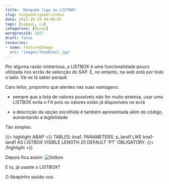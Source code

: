 ```yaml
---
title: 'Ninguém liga ao LISTBOX'
slug: ninguemligaaolistbox
date: 2012-10-29 09:00:07
tags: [sapgui, ui]
categories: [dicas]
wordpressId: 2027
draft: false
resources:
- name: featuredImage
  src: "images/thumbnail.jpg"
---
```

Por alguma razão misteriosa, a LISTBOX é uma funcionalidade pouco utilizada nos ecrãs de selecção do SAP. E, no entanto, na web está por todo o lado. Vá-se lá saber porquê.

Caro leitor, proponho que atentes nas suas vantagens:

<!--more-->

  * sempre que a lista de valores possíveis não for muito extensa, usar uma LISTBOX evita o F4 pois os valores estão já disponíveis no ecrã

  * a descrição da opção escolhida é também apresentada além do código, aumentando a legibilidade

Tão simples:


{{< highlight ABAP >}}
TABLES: kna1.
PARAMETERS: p_land1 LIKE kna1-land1 AS LISTBOX
                    VISIBLE LENGTH 25 DEFAULT 'PT' OBLIGATORY.
{{< /highlight >}}

Depois fica assim:
![][1]

E tu, já usaste o LISTBOX?

O Abapinho saúda-vos.

   [1]: images/listbox.png (listbox)
